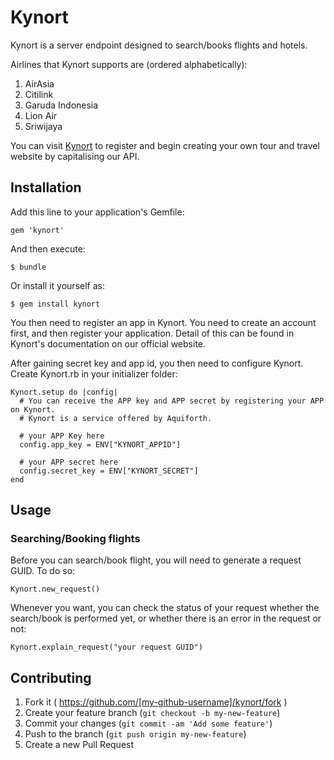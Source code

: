 # Kynort

Kynort is a server endpoint designed to search/books flights and hotels.

Airlines that Kynort supports are (ordered alphabetically):

1. AirAsia
2. Citilink
3. Garuda Indonesia
4. Lion Air
5. Sriwijaya

You can visit [Kynort](http://kynort.aquiforth.com) to register and begin creating 
your own tour and travel website by capitalising our API.

## Installation

Add this line to your application's Gemfile:

    gem 'kynort'

And then execute:

    $ bundle

Or install it yourself as:

    $ gem install kynort

You then need to register an app in Kynort. You need to create an account first,
and then register your application. Detail of this can be found in Kynort's documentation
on our official website.

After gaining secret key and app id, you then need to configure Kynort. Create Kynort.rb in your initializer folder:

    Kynort.setup do |config|
      # You can receive the APP key and APP secret by registering your APP on Kynort.
      # Kynort is a service offered by Aquiforth.
    
      # your APP Key here
      config.app_key = ENV["KYNORT_APPID"]
    
      # your APP secret here
      config.secret_key = ENV["KYNORT_SECRET"]
    end

## Usage

### Searching/Booking flights

Before you can search/book flight, you will need to generate a request GUID. To do so:

    Kynort.new_request()

Whenever you want, you can check the status of your request whether the search/book
is performed yet, or whether there is an error in the request or not:

    Kynort.explain_request("your request GUID")


## Contributing

1. Fork it ( https://github.com/[my-github-username]/kynort/fork )
2. Create your feature branch (`git checkout -b my-new-feature`)
3. Commit your changes (`git commit -am 'Add some feature'`)
4. Push to the branch (`git push origin my-new-feature`)
5. Create a new Pull Request
